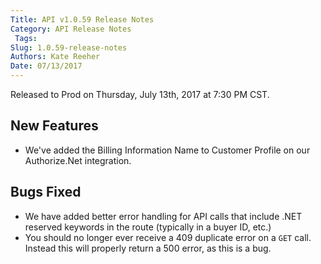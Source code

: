 ```yaml
---
Title: API v1.0.59 Release Notes
Category: API Release Notes
 Tags: 
Slug: 1.0.59-release-notes
Authors: Kate Reeher
Date: 07/13/2017
---
```


Released to Prod on Thursday, July 13th, 2017 at 7:30 PM CST.

## New Features

- We've added the Billing Information Name to Customer Profile on our Authorize.Net integration.

## Bugs Fixed

- We have added better error handling for API calls that include .NET reserved keywords in the route (typically in a buyer ID, etc.) 
- You should no longer ever receive a 409 duplicate error on a `GET` call. Instead this will properly return a 500 error, as this is a bug.




